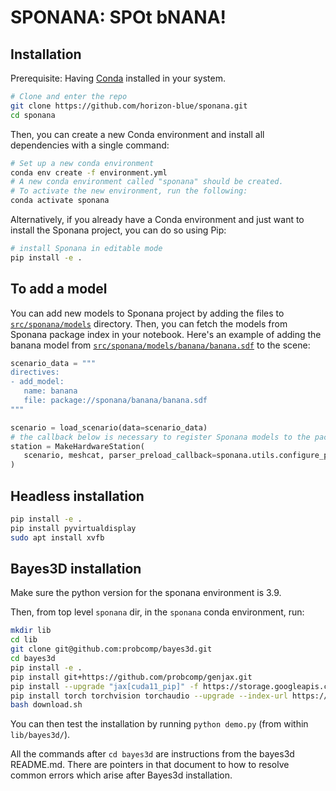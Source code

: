 # SPONANA: SPOt bNANA!

## Installation

Prerequisite: Having [Conda](https://docs.conda.io/projects/miniconda/en/latest/) installed in your system. 

```bash
# Clone and enter the repo
git clone https://github.com/horizon-blue/sponana.git
cd sponana
```

Then, you can create a new Conda environment and install all dependencies with a single command:

```bash
# Set up a new conda environment
conda env create -f environment.yml
# A new conda environment called "sponana" should be created.
# To activate the new environment, run the following:
conda activate sponana
```

Alternatively, if you already have a Conda environment and just want to install the Sponana project, you can do so using Pip:

```bash
# install Sponana in editable mode
pip install -e .
```

## To add a model

You can add new models to Sponana project by adding the files to [`src/sponana/models`](src/sponana/models) directory. Then, you can fetch the models from Sponana package index in your notebook. Here's an example of adding the banana model from [`src/sponana/models/banana/banana.sdf`](src/sponana/models/banana/banana.sdf) to the scene:

 ```python
scenario_data = """
directives:
- add_model:
    name: banana
    file: package://sponana/banana/banana.sdf
"""

scenario = load_scenario(data=scenario_data)
# the callback below is necessary to register Sponana models to the package index
station = MakeHardwareStation(
    scenario, meshcat, parser_preload_callback=sponana.utils.configure_parser
)
 ```

## Headless installation
```bash
pip install -e .
pip install pyvirtualdisplay
sudo apt install xvfb
```

## Bayes3D installation
Make sure the python version for the sponana environment is 3.9.

Then, from top level `sponana` dir, in the `sponana` conda environment, run:
```bash
mkdir lib
cd lib
git clone git@github.com:probcomp/bayes3d.git
cd bayes3d
pip install -e .
pip install git+https://github.com/probcomp/genjax.git
pip install --upgrade "jax[cuda11_pip]" -f https://storage.googleapis.com/jax-releases/jax_cuda_releases.html
pip install torch torchvision torchaudio --upgrade --index-url https://download.pytorch.org/whl/cu118
bash download.sh
```
You can then test the installation by running `python demo.py` (from within `lib/bayes3d/`).

All the commands after `cd bayes3d` are instructions from the bayes3d README.md.  There are pointers in that document to how to resolve common errors which arise after Bayes3d installation.
